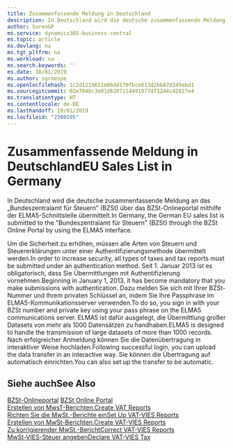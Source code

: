```yaml
---
title: Zusammenfassende Meldung in Deutschland
description: In Deutschland wird die deutsche zusammenfassende Meldung an das „Bundeszentralamt für Steuern” (BZSt) über das BZSt-Onlineportal mithilfe der ELMA5-Schnittstelle übermittelt.
author: SorenGP
ms.service: dynamics365-business-central
ms.topic: article
ms.devlang: na
ms.tgt_pltfrm: na
ms.workload: na
ms.search.keywords: ''
ms.date: 10/01/2019
ms.author: sgroespe
ms.openlocfilehash: 1c2d1219651e66dd170fbce613d2bb87d249ebd1
ms.sourcegitcommit: 02e704bc3e01d62072144919774f1244c42827e4
ms.translationtype: HT
ms.contentlocale: de-DE
ms.lasthandoff: 10/01/2019
ms.locfileid: "2300195"
---
```

# <a name="eu-sales-list-in-germany"></a><span data-ttu-id="3bcce-103">Zusammenfassende Meldung in Deutschland</span><span class="sxs-lookup"><span data-stu-id="3bcce-103">EU Sales List in Germany</span></span>
<span data-ttu-id="3bcce-104">In Deutschland wird die deutsche zusammenfassende Meldung an das „Bundeszentralamt für Steuern” (BZSt) über das BZSt-Onlineportal mithilfe der ELMA5-Schnittstelle übermittelt.</span><span class="sxs-lookup"><span data-stu-id="3bcce-104">In Germany, the German EU sales list is submitted to the "Bundeszentralamt für Steuern" (BZSt) through the BZSt Online Portal by using the ELMA5 interface.</span></span>  

<span data-ttu-id="3bcce-105">Um die Sicherheit zu erhöhen, müssen alle Arten von Steuern und Steuererklärungen unter einer Authentifizierungsmethode übermittelt werden.</span><span class="sxs-lookup"><span data-stu-id="3bcce-105">In order to increase security, all types of taxes and tax reports must be submitted under an authentication method.</span></span> <span data-ttu-id="3bcce-106">Seit 1. Januar 2013 ist es obligatorisch, dass Sie Übermittlungen mit Authentifizierung vornehmen.</span><span class="sxs-lookup"><span data-stu-id="3bcce-106">Beginning in January 1, 2013, it has become mandatory that you make submissions with authentication.</span></span> <span data-ttu-id="3bcce-107">Dazu melden Sie sich mit Ihrer BZSt-Nummer und Ihrem privaten Schlüssel an, indem Sie Ihre Passphrase im ELMA5-Kommunikationsserver verwenden.</span><span class="sxs-lookup"><span data-stu-id="3bcce-107">To do so, you sign in with your BZSt number and private key using your pass phrase on the ELMA5 communications server.</span></span> <span data-ttu-id="3bcce-108">ELMA5 ist dafür ausgelegt, die Übermittlung großer Datasets von mehr als 1000 Datensätzen zu handhaben.</span><span class="sxs-lookup"><span data-stu-id="3bcce-108">ELMA5 is designed to handle the transmission of large datasets of more than 1000 records.</span></span> <span data-ttu-id="3bcce-109">Nach erfolgreicher Anmeldung können Sie die Datenübertragung in interaktiver Weise hochladen.</span><span class="sxs-lookup"><span data-stu-id="3bcce-109">Following successful login, you can upload the data transfer in an interactive way.</span></span> <span data-ttu-id="3bcce-110">Sie können die Übertragung auf automatisch einrichten.</span><span class="sxs-lookup"><span data-stu-id="3bcce-110">You can also set up the transfer to be automatic.</span></span>  

## <a name="see-also"></a><span data-ttu-id="3bcce-111">Siehe auch</span><span class="sxs-lookup"><span data-stu-id="3bcce-111">See Also</span></span>  
<span data-ttu-id="3bcce-112">[BZSt-Onlineportal](https://www.bzst.de) </span><span class="sxs-lookup"><span data-stu-id="3bcce-112">[BZSt Online Portal](https://www.bzst.de) </span></span>  
[<span data-ttu-id="3bcce-113">Erstellen von MwsT-Berichten.</span><span class="sxs-lookup"><span data-stu-id="3bcce-113">Create VAT Reports</span></span>](how-to-create-vat-reports.md)  
[<span data-ttu-id="3bcce-114">Richten Sie die MwSt.-Berichte ein</span><span class="sxs-lookup"><span data-stu-id="3bcce-114">Set Up VAT-VIES Reports</span></span>](how-to-set-up-vat-reports.md)  
[<span data-ttu-id="3bcce-115">Erstellen von MwSt-Berichten.</span><span class="sxs-lookup"><span data-stu-id="3bcce-115">Create VAT-VIES Reports</span></span>](how-to-create-vat-reports.md)  
[<span data-ttu-id="3bcce-116">Zu korrigierender MwSt.-Bericht</span><span class="sxs-lookup"><span data-stu-id="3bcce-116">Correct VAT-VIES Reports</span></span>](how-to-correct-vat-reports.md)  
[<span data-ttu-id="3bcce-117">MwSt-VIES-Steuer angeben</span><span class="sxs-lookup"><span data-stu-id="3bcce-117">Declare VAT-VIES Tax</span></span>](how-to-declare-vat-vies-tax.md)  
